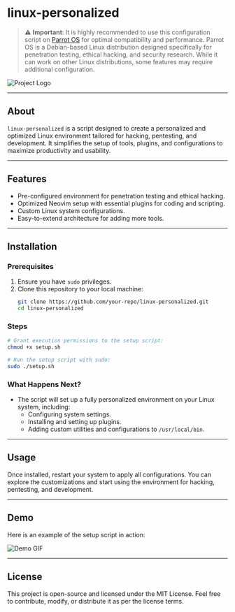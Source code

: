 
# linux-personalized

> ⚠ **Important**: It is highly recommended to use this configuration script on [Parrot OS](https://www.parrotsec.org/) for optimal compatibility and performance. Parrot OS is a Debian-based Linux distribution designed specifically for penetration testing, ethical hacking, and security research. While it can work on other Linux distributions, some features may require additional configuration.

![Project Logo](/images/logo.png)

---

## About

`linux-personalized` is a script designed to create a personalized and optimized Linux environment tailored for hacking, pentesting, and development. It simplifies the setup of tools, plugins, and configurations to maximize productivity and usability.

---

## Features

- Pre-configured environment for penetration testing and ethical hacking.
- Optimized Neovim setup with essential plugins for coding and scripting.
- Custom Linux system configurations.
- Easy-to-extend architecture for adding more tools.

---

## Installation

### Prerequisites

1. Ensure you have `sudo` privileges.
2. Clone this repository to your local machine:
   ```bash
   git clone https://github.com/your-repo/linux-personalized.git
   cd linux-personalized
   ```

### Steps

```bash
# Grant execution permissions to the setup script:
chmod +x setup.sh

# Run the setup script with sudo:
sudo ./setup.sh
```

### What Happens Next?

- The script will set up a fully personalized environment on your Linux system, including:
  - Configuring system settings.
  - Installing and setting up plugins.
  - Adding custom utilities and configurations to `/usr/local/bin`.

---

## Usage

Once installed, restart your system to apply all configurations. You can explore the customizations and start using the environment for hacking, pentesting, and development.

---

## Demo

Here is an example of the setup script in action:

![Demo GIF](/images/demo.gif)

---

## License

This project is open-source and licensed under the MIT License. Feel free to contribute, modify, or distribute it as per the license terms.
